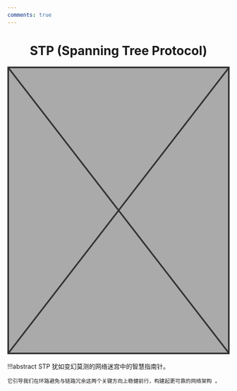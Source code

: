 ```yaml
---
comments: true
---
```

# <center class="force-page-break">STP (Spanning Tree Protocol)</center>

![STP](../assets/covers/Image_placeholder.png)

!!!abstract
    STP 犹如变幻莫测的网络迷宫中的智慧指南针。
    
    它引导我们在环路避免与链路冗余这两个关键方向上稳健前行，构建起更可靠的网络架构 。
